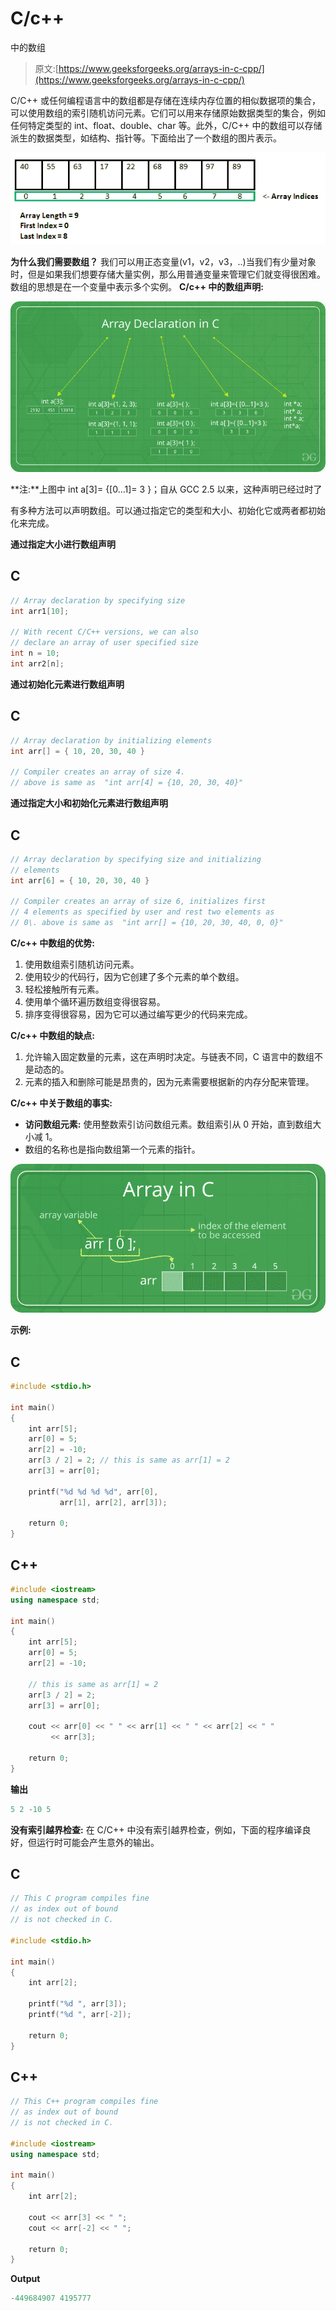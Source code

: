 # C/c++

中的数组

> 原文:[https://www.geeksforgeeks.org/arrays-in-c-cpp/](https://www.geeksforgeeks.org/arrays-in-c-cpp/)

C/C++ 或任何编程语言中的数组都是存储在连续内存位置的相似数据项的集合，可以使用数组的索引随机访问元素。它们可以用来存储原始数据类型的集合，例如任何特定类型的 int、float、double、char 等。此外，C/C++ 中的数组可以存储派生的数据类型，如结构、指针等。下面给出了一个数组的图片表示。

![arrays](img/13b7429b646a58c1b6e67867ce0dab9c.png)

**为什么我们需要数组？**
我们可以用正态变量(v1，v2，v3，..)当我们有少量对象时，但是如果我们想要存储大量实例，那么用普通变量来管理它们就变得很困难。数组的思想是在一个变量中表示多个实例。
**C/c++ 中的数组声明:**

![](img/cd4c57042859fbd9af9970d0143f1c14.png)

**注:**上图中 int a[3]= {[0…1]= 3 }；自从 GCC 2.5 以来，这种声明已经过时了

有多种方法可以声明数组。可以通过指定它的类型和大小、初始化它或两者都初始化来完成。

**通过指定大小进行数组声明**

## C

```cpp
// Array declaration by specifying size
int arr1[10];

// With recent C/C++ versions, we can also
// declare an array of user specified size
int n = 10;
int arr2[n];
```

**通过初始化元素进行数组声明**

## C

```cpp
// Array declaration by initializing elements
int arr[] = { 10, 20, 30, 40 }

// Compiler creates an array of size 4.
// above is same as  "int arr[4] = {10, 20, 30, 40}"
```

**通过指定大小和初始化元素进行数组声明**

## C

```cpp
// Array declaration by specifying size and initializing
// elements
int arr[6] = { 10, 20, 30, 40 }

// Compiler creates an array of size 6, initializes first
// 4 elements as specified by user and rest two elements as
// 0\. above is same as  "int arr[] = {10, 20, 30, 40, 0, 0}"
```

**C/c++ 中数组的优势:**

1.  使用数组索引随机访问元素。
2.  使用较少的代码行，因为它创建了多个元素的单个数组。
3.  轻松接触所有元素。
4.  使用单个循环遍历数组变得很容易。
5.  排序变得很容易，因为它可以通过编写更少的代码来完成。

**C/c++ 中数组的缺点:**

1.  允许输入固定数量的元素，这在声明时决定。与链表不同，C 语言中的数组不是动态的。
2.  元素的插入和删除可能是昂贵的，因为元素需要根据新的内存分配来管理。

**C/c++ 中关于数组的事实:**

*   **访问数组元素:**
    使用整数索引访问数组元素。数组索引从 0 开始，直到数组大小减 1。
*   数组的名称也是指向数组第一个元素的指针。

![](img/f638bc6d869bd54a01af33849b8a4661.png)

**示例:**

## C

```cpp
#include <stdio.h>

int main()
{
    int arr[5];
    arr[0] = 5;
    arr[2] = -10;
    arr[3 / 2] = 2; // this is same as arr[1] = 2
    arr[3] = arr[0];

    printf("%d %d %d %d", arr[0],
           arr[1], arr[2], arr[3]);

    return 0;
}
```

## C++

```cpp
#include <iostream>
using namespace std;

int main()
{
    int arr[5];
    arr[0] = 5;
    arr[2] = -10;

    // this is same as arr[1] = 2
    arr[3 / 2] = 2;
    arr[3] = arr[0];

    cout << arr[0] << " " << arr[1] << " " << arr[2] << " "
         << arr[3];

    return 0;
}
```

**输出**

```cpp
5 2 -10 5
```

**没有索引越界检查:**
在 C/C++ 中没有索引越界检查，例如，下面的程序编译良好，但运行时可能会产生意外的输出。

## C

```cpp
// This C program compiles fine
// as index out of bound
// is not checked in C.

#include <stdio.h>

int main()
{
    int arr[2];

    printf("%d ", arr[3]);
    printf("%d ", arr[-2]);

    return 0;
}
```

## C++

```cpp
// This C++ program compiles fine
// as index out of bound
// is not checked in C.

#include <iostream>
using namespace std;

int main()
{
    int arr[2];

    cout << arr[3] << " ";
    cout << arr[-2] << " ";

    return 0;
}
```

**Output**

```cpp
-449684907 4195777 
```